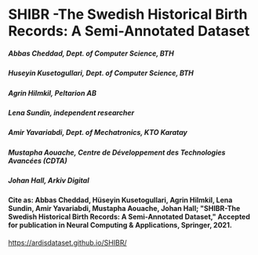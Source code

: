 # SHIBR -The Swedish Historical Birth Records: A Semi-Annotated Dataset

#####                                                    Abbas Cheddad, Dept. of Computer Science, BTH
#####                                                Huseyin Kusetogullari, Dept. of Computer Science, BTH
#####                                                Agrin Hilmkil, Peltarion AB
#####                                                Lena Sundin, independent researcher
#####                                                    Amir Yavariabdi, Dept. of Mechatronics, KTO Karatay
#####                                                     Mustapha Aouache, Centre de Développement des Technologies Avancées (CDTA)
#####                                                      Johan Hall, Arkiv Digital



#### Cite as: Abbas Cheddad, Hüseyin Kusetogullari, Agrin Hilmkil, Lena Sundin, Amir Yavariabdi, Mustapha Aouache, Johan Hall; "SHIBR-The Swedish Historical Birth Records: A Semi-Annotated Dataset," Accepted for publication in Neural Computing & Applications, Springer, 2021.

https://ardisdataset.github.io/SHIBR/

